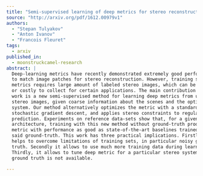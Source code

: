 ```yaml
---
title: "Semi-supervised learning of deep metrics for stereo reconstruction"
source: "http://arxiv.org/pdf/1612.00979v1"
authors:
  - "Stepan Tulyakov"
  - "Anton Ivanov"
  - "Francois Fleuret"
tags:
  - arxiv
published_in:
  - moonstruckcamel-research
abstract: |
  Deep-learning metrics have recently demonstrated extremely good performance
  to match image patches for stereo reconstruction. However, training such
  metrics requires large amount of labeled stereo images, which can be difficult
  or costly to collect for certain applications. The main contribution of our
  work is a new semi-supervised method for learning deep metrics from unlabeled
  stereo images, given coarse information about the scenes and the optical
  system. Our method alternatively optimizes the metric with a standard
  stochastic gradient descent, and applies stereo constraints to regularize its
  prediction. Experiments on reference data-sets show that, for a given network
  architecture, training with this new method without ground-truth produces a
  metric with performance as good as state-of-the-art baselines trained with the
  said ground-truth. This work has three practical implications. Firstly, it
  helps to overcome limitations of training sets, in particular noisy ground
  truth. Secondly it allows to use much more training data during learning.
  Thirdly, it allows to tune deep metric for a particular stereo system, even if
  ground truth is not available.
  
---
```

